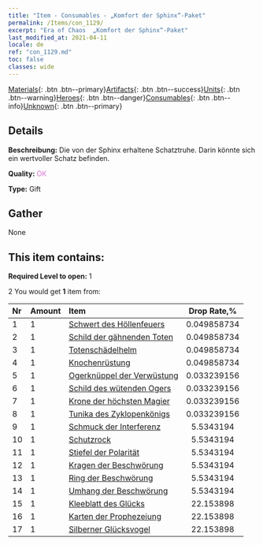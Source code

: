 ```yaml
---
title: "Item - Consumables - „Komfort der Sphinx“-Paket"
permalink: /Items/con_1129/
excerpt: "Era of Chaos  „Komfort der Sphinx“-Paket"
last_modified_at: 2021-04-11
locale: de
ref: "con_1129.md"
toc: false
classes: wide
---
```

 [Materials](/de/Items/){: .btn .btn--primary}[Artifacts](/de/Items/Artifacts/){: .btn .btn--success}[Units](/de/Items/Units/){: .btn .btn--warning}[Heroes](/de/Items/Heroes/){: .btn .btn--danger}[Consumables](/de/Items/Consumables/){: .btn .btn--info}[Unknown](/de/Items/Unknown/){: .btn .btn--primary}

## Details
 **Beschreibung:** Die von der Sphinx erhaltene Schatztruhe. Darin könnte sich ein wertvoller Schatz befinden.

 **Quality:** <span style="color: #DA70D6">OK</span>

 **Type:** Gift

## Gather

  None

## This item contains:

 **Required Level to open:** 1

 2 You would get **1** item  from:

  | Nr | Amount |     Item    | Drop Rate,% |
  |:---|:-------|:------------|:---------:|
  | 1 | 1 | [Schwert des Höllenfeuers](/de/Items/art_121/) | 0.049858734 | 
  | 2 | 1 | [Schild der gähnenden Toten](/de/Items/art_122/) | 0.049858734 | 
  | 3 | 1 | [Totenschädelhelm](/de/Items/art_123/) | 0.049858734 | 
  | 4 | 1 | [Knochenrüstung](/de/Items/art_124/) | 0.049858734 | 
  | 5 | 1 | [Ogerknüppel der Verwüstung](/de/Items/art_125/) | 0.033239156 | 
  | 6 | 1 | [Schild des wütenden Ogers](/de/Items/art_126/) | 0.033239156 | 
  | 7 | 1 | [Krone der höchsten Magier](/de/Items/art_127/) | 0.033239156 | 
  | 8 | 1 | [Tunika des Zyklopenkönigs](/de/Items/art_128/) | 0.033239156 | 
  | 9 | 1 | [Schmuck der Interferenz](/de/Items/art_118/) | 5.5343194 | 
  | 10 | 1 | [Schutzrock](/de/Items/art_119/) | 5.5343194 | 
  | 11 | 1 | [Stiefel der Polarität](/de/Items/art_120/) | 5.5343194 | 
  | 12 | 1 | [Kragen der Beschwörung](/de/Items/art_115/) | 5.5343194 | 
  | 13 | 1 | [Ring der Beschwörung](/de/Items/art_116/) | 5.5343194 | 
  | 14 | 1 | [Umhang der Beschwörung](/de/Items/art_117/) | 5.5343194 | 
  | 15 | 1 | [Kleeblatt des Glücks](/de/Items/art_109/) | 22.153898 | 
  | 16 | 1 | [Karten der Prophezeiung](/de/Items/art_110/) | 22.153898 | 
  | 17 | 1 | [Silberner Glücksvogel](/de/Items/art_111/) | 22.153898 | 
